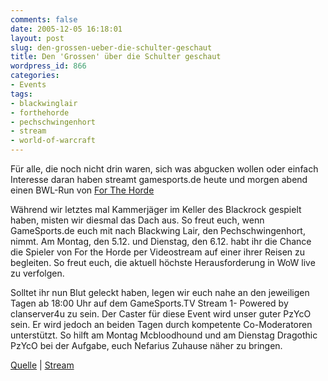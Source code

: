 ```yaml
---
comments: false
date: 2005-12-05 16:18:01
layout: post
slug: den-grossen-ueber-die-schulter-geschaut
title: Den 'Grossen' über die Schulter geschaut
wordpress_id: 866
categories:
- Events
tags:
- blackwinglair
- forthehorde
- pechschwingenhort
- stream
- world-of-warcraft
---
```


Für alle, die noch nicht drin waren, sich was abgucken wollen oder einfach Interesse daran haben streamt gamesports.de heute und morgen abend einen BWL-Run von [For The Horde](http://www.for-the-horde.com)



> 
Während wir letztes mal Kammerjäger im Keller des Blackrock gespielt haben, misten wir diesmal das Dach aus. So freut euch, wenn GameSports.de euch mit nach Blackwing Lair, den Pechschwingenhort, nimmt. Am Montag, den 5.12. und Dienstag, den 6.12. habt ihr die Chance die Spieler von For the Horde per Videostream auf einer ihrer Reisen zu begleiten. So freut euch, die aktuell höchste Herausforderung in WoW live zu verfolgen.

Solltet ihr nun Blut geleckt haben, legen wir euch nahe an den jeweiligen Tagen ab 18:00 Uhr auf dem GameSports.TV Stream 1- Powered by clanserver4u zu sein. Der Caster für diese Event wird unser guter PzYcO sein. Er wird jedoch an beiden Tagen durch kompetente Co-Moderatoren unterstützt. So hilft am Montag Mcbloodhound und am Dienstag Dragothic PzYcO bei der Aufgabe, euch Nefarius Zuhause näher zu bringen.




[Quelle](http://gamesports.de/index.php?site=news&section=comments&id=901&cat=0) | [Stream](mms://www.gamesports.tv/TVStream1)
